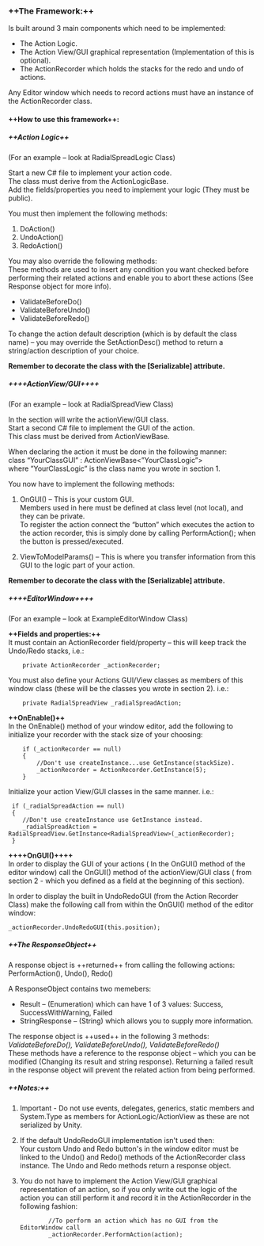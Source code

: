 ### ****++The Framework:++****

Is built around 3 main components which need to be implemented:
- The Action Logic.
- The Action View/GUI graphical representation (Implementation of this is optional).
- The ActionRecorder which holds the stacks for the redo and undo of actions.
	
Any Editor window which needs to record actions must have an instance of the ActionRecorder class.

#### ****++How to use this framework++:****  
##### ++Action Logic++
(For an example – look at RadialSpreadLogic Class)

Start a new C# file to implement your action code.  
The class must derive from the ActionLogicBase.  
Add the fields/properties you need to implement your logic (They must be public).

You must then implement the following methods:
1.	DoAction()
1.	UndoAction()
1.	RedoAction()

You may also override the following methods:  
These methods are used to insert any condition you want checked before performing their related actions and enable you to abort these actions (See Response object for more info).
- 	ValidateBeforeDo()
- 	ValidateBeforeUndo()
- 	ValidateBeforeRedo()

To change the action default description (which is by default the class name) – you may override the SetActionDesc() method to return a string/action description of your choice.

****Remember to decorate the class with the [Serializable] attribute.****

##### ++++ActionView/GUI++++  
(For an example – look at RadialSpreadView Class)

In the section will write the actionView/GUI class.  
Start a second C# file to implement the GUI of the action.  
This class must be derived from ActionViewBase.

When declaring the action it must be done in the following manner:  
class “YourClassGUI” : ActionViewBase<”YourClassLogic”>  
where ”YourClassLogic” is the class name you wrote in section 1.

You now have to implement the following methods:  
1. OnGUI() – This is your custom GUI.  
Members used in here must be defined at class level (not local), and they can be private.  
To register the action connect the “button” which executes the action to the action recorder, this is simply done by calling PerformAction(); when the button is pressed/executed.

1. ViewToModelParams() – This is where you transfer information from this GUI to the logic part of your action.

****Remember to decorate the class with the [Serializable] attribute.****

##### **++++EditorWindow++++**
(For an example – look at ExampleEditorWindow Class)

**++Fields and properties:++**  
It must contain an ActionRecorder field/property – this will keep track the Undo/Redo stacks, i.e.:

		private ActionRecorder _actionRecorder;
    
You must also define your Actions GUI/View classes as members of this window class (these will be the classes you wrote in section 2).
i.e.:  
        
        private RadialSpreadView _radialSpreadAction;

**++OnEnable()++**  
In the OnEnable() method of your window editor, add the following to initialize your recorder with the stack size of your choosing:

        if (_actionRecorder == null)
        {   
            //Don't use createInstance...use GetInstance(stackSize).  
            _actionRecorder = ActionRecorder.GetInstance(5); 
        }
        
Initialize your action View/GUI classes in the same manner. i.e.:

     if (_radialSpreadAction == null)  
     {
        //Don't use createInstance use GetInstance instead.
        _radialSpreadAction = RadialSpreadView.GetInstance<RadialSpreadView>(_actionRecorder);
     }
         
****++++OnGUI()++++****  
In order to display the GUI of your actions ( In the OnGUI() method of the editor window) call the OnGUI() method of the actionView/GUI class ( from section 2 - which you defined as a field at the beginning of this section).

In order to display the built in UndoRedoGUI (from the Action Recorder Class) make the following call from within the OnGUI() method of the editor window:

    _actionRecorder.UndoRedoGUI(this.position);

##### ++The ResponseObject++

A response object is ++returned++ from calling the following actions:  
PerformAction(), Undo(), Redo()

A ResponseObject contains two memebers:
- Result – (Enumeration) which can have 1 of 3 values: Success, SuccessWithWarning, Failed
- StringResponse – (String) which allows you to supply more information.

The response object is ++used++ in the following 3 methods:  
*ValidateBeforeDo(), ValidateBeforeUndo(), ValidateBeforeRedo()*  
These methods have a reference to the response object – which you can be modified (Changing its result and string response). Returning a failed result in the response object will prevent the related action from being performed.

##### ++Notes:++
1.	Important - Do not use events, delegates, generics, static members and System.Type as members for ActionLogic/ActionView as these are not serialized by Unity.
2.	If the default UndoRedoGUI implementation isn't used then:  
	Your custom Undo and Redo button's in the window editor must be linked to the Undo() and Redo() methods of the ActionRecorder class instance. The Undo and Redo methods return a response object.
3.	You do not have to implement the Action View/GUI graphical representation of an action, so if you only write out the logic of the action you can still perform it and record it in the ActionRecorder in the following fashion:

                //To perform an action which has no GUI from the EditorWindow call
                _actionRecorder.PerformAction(action);

